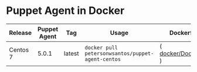 # Puppet Agent in Docker 

Release     |   Puppet Agent |  Tag     |  Usage |  Dockerfile      |  Status 
------------|----------------|----------|--------|------------------|------------
Centos 7    |      5.0.1     | latest   | ``docker pull petersonwsantos/puppet-agent-centos`` |( [docker/Dockerfile](https://github.com/petersonwsantos/centos/blob/centos-7/docker/Dockerfile) ) | [![](https://images.microbadger.com/badges/image/petersonwsantos/puppet-agent-centos.svg)](https://microbadger.com/images/petersonwsantos/puppet-agent-centos "Get your own image badge on microbadger.com")
